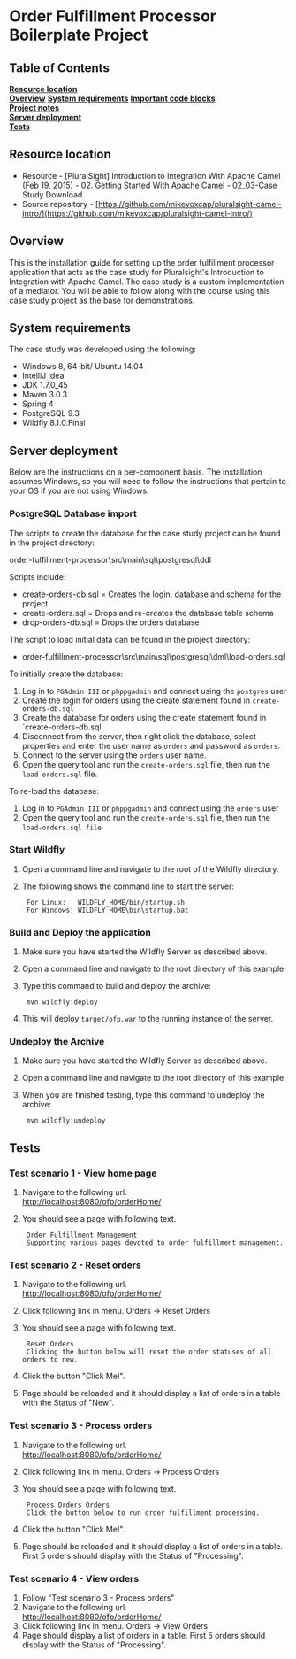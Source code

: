 # Order Fulfillment Processor Boilerplate Project

## Table of Contents
**[Resource location](#resource-location)**  
**[Overview](#overview)**
**[System requirements](#system-requirements)**
**[Important code blocks](#important-code-blocks)**  
**[Project notes](#project-notes)**  
**[Server deployment](#server-deployment)**  
**[Tests](#tests)**  

## Resource location
- Resource - [PluralSight] Introduction to Integration With Apache Camel (Feb 19, 2015) - 02. Getting Started With Apache Camel - 02_03-Case Study Download
- Source repository - [https://github.com/mikevoxcap/pluralsight-camel-intro/](https://github.com/mikevoxcap/pluralsight-camel-intro/)

## Overview
This is the installation guide for setting up the order fulfillment processor application that acts as the case study for Pluralsight's Introduction to Integration with Apache Camel. The case study is a custom implementation of a mediator. You will be able to follow along with the course using this case study project as the base for demonstrations.

## System requirements

The case study was developed using the following:

- Windows 8, 64-bit/ Ubuntu 14.04
- IntelliJ Idea
- JDK 1.7.0_45
- Maven 3.0.3
- Spring 4
- PostgreSQL 9.3
- Wildfly 8.1.0.Final

## Server deployment

Below are the instructions on a per-component basis. The installation assumes Windows, so you will need to follow the instructions that pertain to your OS if you are not using Windows.

### PostgreSQL Database import

The scripts to create the database for the case study project can be found in the project directory:

   order-fulfillment-processor\src\main\sql\postgresql\ddl

Scripts include:

- create-orders-db.sql = Creates the login, database and schema for the project.
- create-orders.sql = Drops and re-creates the database table schema
- drop-orders-db.sql = Drops the orders database

The script to load initial data can be found in the project directory:

- order-fulfillment-processor\src\main\sql\postgresql\dml\load-orders.sql
	
To initially create the database:

1. Log in to `PGAdmin III` or `phppgadmin` and connect using the `postgres` user
2. Create the login for orders using the create statement found in `create-orders-db.sql`
3. Create the database for orders using the create statement found in `create-orders-db.sql
4. Disconnect from the server, then right click the database, select properties and enter the user name as `orders` and password as `orders`.
5. Connect to the server using the `orders` user name. 
6. Open the query tool and run the `create-orders.sql` file, then run the `load-orders.sql` file.

To re-load the database:

1. Log in to `PGAdmin III` or `phppgadmin` and connect using the `orders` user
2. Open the query tool and run the `create-orders.sql` file, then run the `load-orders.sql file`

### Start Wildfly
1. Open a command line and navigate to the root of the Wildfly directory.
2. The following shows the command line to start the server:

        For Linux:   WILDFLY_HOME/bin/startup.sh
        For Windows: WILDFLY_HOME\bin\startup.bat

### Build and Deploy the application
1. Make sure you have started the Wildfly Server as described above.
2. Open a command line and navigate to the root directory of this example.
3. Type this command to build and deploy the archive:

        mvn wildfly:deploy  

4. This will deploy `target/ofp.war` to the running instance of the server.

### Undeploy the Archive
1. Make sure you have started the Wildfly Server as described above.
2. Open a command line and navigate to the root directory of this example.
3. When you are finished testing, type this command to undeploy the archive:

        mvn wildfly:undeploy

## Tests

### Test scenario 1 - View home page

1. Navigate to the following url.       
<http://localhost:8080/ofp/orderHome/>
2. You should see a page with following text.

		Order Fulfillment Management
		Supporting various pages devoted to order fulfillment management.

### Test scenario 2 - Reset orders

1. Navigate to the following url.       
<http://localhost:8080/ofp/orderHome/>
2. Click following link in menu. Orders -> Reset Orders
3. You should see a page with following text.

		Reset Orders
		Clicking the button below will reset the order statuses of all orders to new.
4. Click the button "Click Me!".
5. Page should be reloaded and it should display a list of orders in a table with the Status of "New".

### Test scenario 3 - Process orders

1. Navigate to the following url.       
<http://localhost:8080/ofp/orderHome/>
2. Click following link in menu. Orders -> Process Orders
3. You should see a page with following text.

		Process Orders Orders
		Click the button below to run order fulfillment processing.
4. Click the button "Click Me!".
5. Page should be reloaded and it should display a list of orders in a table. First 5 orders should display with the Status of "Processing".


### Test scenario 4 - View orders

1. Follow "Test scenario 3 - Process orders"
1. Navigate to the following url.       
<http://localhost:8080/ofp/orderHome/>
2. Click following link in menu. Orders -> View Orders
5. Page should display a list of orders in a table. First 5 orders should display with the Status of "Processing".